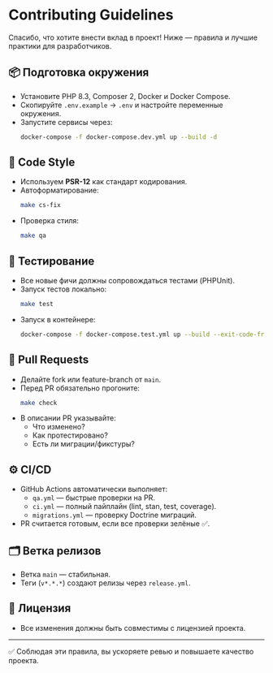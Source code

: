 # Contributing Guidelines

Спасибо, что хотите внести вклад в проект! Ниже — правила и лучшие практики для разработчиков.

## 📦 Подготовка окружения
- Установите PHP 8.3, Composer 2, Docker и Docker Compose.
- Скопируйте `.env.example` → `.env` и настройте переменные окружения.
- Запустите сервисы через:
  ```bash
  docker-compose -f docker-compose.dev.yml up --build -d
  ```

## 🔧 Code Style
- Используем **PSR-12** как стандарт кодирования.
- Автоформатирование:
  ```bash
  make cs-fix
  ```
- Проверка стиля:
  ```bash
  make qa
  ```

## 🧪 Тестирование
- Все новые фичи должны сопровождаться тестами (PHPUnit).
- Запуск тестов локально:
  ```bash
  make test
  ```
- Запуск в контейнере:
  ```bash
  docker-compose -f docker-compose.test.yml up --build --exit-code-from app
  ```

## 🚀 Pull Requests
- Делайте fork или feature-branch от `main`.
- Перед PR обязательно прогоните:
  ```bash
  make check
  ```
- В описании PR указывайте:
  - Что изменено?
  - Как протестировано?
  - Есть ли миграции/фикстуры?

## ⚙️ CI/CD
- GitHub Actions автоматически выполняет:
  - `qa.yml` — быстрые проверки на PR.
  - `ci.yml` — полный пайплайн (lint, stan, test, coverage).
  - `migrations.yml` — проверку Doctrine миграций.
- PR считается готовым, если все проверки зелёные ✅.

## 🗂 Ветка релизов
- Ветка `main` — стабильная.
- Теги (`v*.*.*`) создают релизы через `release.yml`.

## 📜 Лицензия
- Все изменения должны быть совместимы с лицензией проекта.

---
✅ Соблюдая эти правила, вы ускоряете ревью и повышаете качество проекта.
